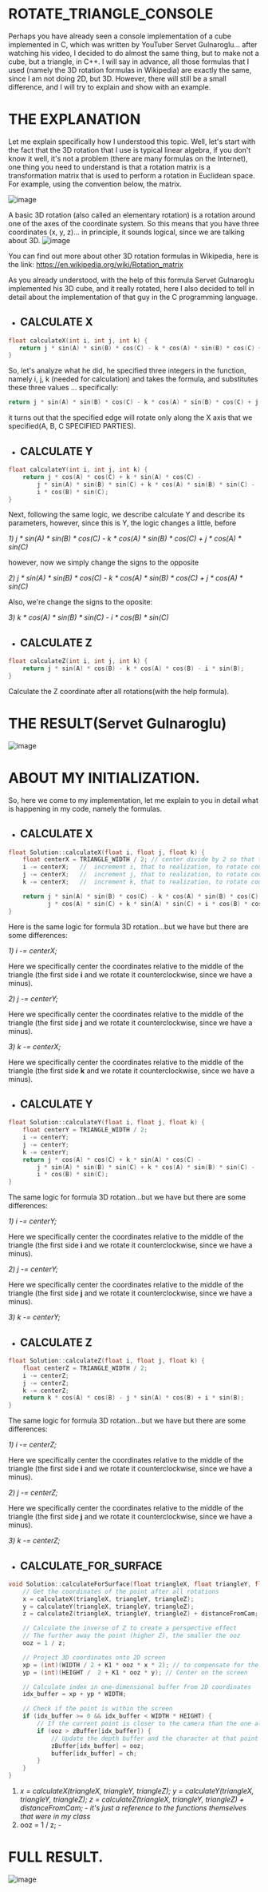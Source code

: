 # ROTATE_TRIANGLE_CONSOLE

Perhaps you have already seen a console implementation of a cube implemented in C, which was written by YouTuber Servet Gulnaroglu... after watching his video, I decided to do almost the same thing, but to make not a cube, but a triangle, in C++. I will say in advance, all those formulas that I used (namely the 3D rotation formulas in Wikipedia) are exactly the same, since I am not doing 2D, but 3D. However, there will still be a small difference, and I will try to explain and show with an example.

# THE EXPLANATION

Let me explain specifically how I understood this topic. Well, let's start with the fact that the 3D rotation that I use is typical linear algebra, if you don't know it well, it's not a problem (there are many formulas on the Internet), one thing you need to understand is that a rotation matrix is a transformation matrix that is used to perform a rotation in Euclidean space. For example, using the convention below, the matrix.

![image](https://github.com/tornado4444/ROTATE_TRIANGLE_CONSOLE/blob/main/CONSOLE_TRIANGLE/x64/Debug/CONSOLE_TRIANGLE.tlog/formula_1%202025-01-20%20191646.png)

A basic 3D rotation (also called an elementary rotation) is a rotation around one of the axes of the coordinate system. So this means that you have three coordinates (x, y, z)... in principle, it sounds logical, since we are talking about 3D.
![image](https://github.com/tornado4444/ROTATE_TRIANGLE_CONSOLE/blob/main/CONSOLE_TRIANGLE/x64/Debug/CONSOLE_TRIANGLE.tlog/formula_2.png)

You can find out more about other 3D rotation formulas in Wikipedia, here is the link:
https://en.wikipedia.org/wiki/Rotation_matrix

As you already understood, with the help of this formula Servet Gulnaroglu implemented his 3D cube, and it really rotated, here I also decided to tell in detail about the implementation of that guy in the C programming language.

+ ## __CALCULATE X__
```c
float calculateX(int i, int j, int k) {
   return j * sin(A) * sin(B) * cos(C) - k * cos(A) * sin(B) * cos(C) + j * cos(A) * sin(C) + k * sin(A) * sin(C) + i * cos(B) * cos(C);
}
```
So, let's analyze what he did, he specified three integers in the function, namely i, j, k (needed for calculation) and takes the formula, and substitutes these three values ​... specifically:
```c
return j * sin(A) * sin(B) * cos(C) - k * cos(A) * sin(B) * cos(C) + j * cos(A) * sin(C) + k * sin(A) * sin(C) + i * cos(B) * cos(C);
```
it turns out that the specified edge will rotate only along the X axis that we specified(A, B, C SPECIFIED PARTIES).

+ ## __CALCULATE Y__
```c
float calculateY(int i, int j, int k) {
    return j * cos(A) * cos(C) + k * sin(A) * cos(C) -
        j * sin(A) * sin(B) * sin(C) + k * cos(A) * sin(B) * sin(C) -
        i * cos(B) * sin(C);
}
```
Next, following the same logic, we describe calculate Y and describe its parameters, however, since this is Y, the logic changes a little, before

_1) j * sin(A) * sin(B) * cos(C) - k * cos(A) * sin(B) * cos(C) + j * cos(A) * sin(C)_

however, now we simply change the signs to the opposite

_2) j * sin(A) * sin(B) * cos(C) - k * cos(A) * sin(B) * cos(C) + j * cos(A) * sin(C)_

Also, we're change the signs to the oposite:

_3) k * cos(A) * sin(B) * sin(C) - i * cos(B) * sin(C)_

+ ## __CALCULATE Z__
```c
float calculateZ(int i, int j, int k) {
    return j * sin(A) * cos(B) - k * cos(A) * cos(B) - i * sin(B);
}
```
Calculate the Z coordinate after all rotations(with the help formula).

# THE RESULT(Servet Gulnaroglu)

![image](https://github.com/tornado4444/ROTATE_TRIANGLE_CONSOLE/blob/main/CONSOLE_TRIANGLE/x64/Debug/CONSOLE_TRIANGLE.tlog/commone.gif)

# ABOUT MY INITIALIZATION.
So, here we come to my implementation, let me explain to you in detail what is happening in my code, namely the formulas.

+ ## __CALCULATE X__
```c++
float Solution::calculateX(float i, float j, float k) {
	float centerX = TRIANGLE_WIDTH / 2; // center divide by 2 so that the triangle rotates in the center, and not like a circle
	i -= centerX;   //  increment i, that to realization, to rotate counterclockwise                                                                                                                    
	j -= centerX;   //  increment j, that to realization, to rotate counterclockwise
	k -= centerX;   //  increment k, that to realization, to rotate counterclockwise

    return j * sin(A) * sin(B) * cos(C) - k * cos(A) * sin(B) * cos(C) +
           j * cos(A) * sin(C) + k * sin(A) * sin(C) + i * cos(B) * cos(C);
}
```
Here is the same logic for formula 3D rotation...but we have but there are some differences:

_1) i -= centerX;_ 

Here we specifically center the coordinates relative to the middle of the triangle (the first side __i__ and we rotate it counterclockwise, since we have a minus).

_2) j -= centerY;_ 

Here we specifically center the coordinates relative to the middle of the triangle (the first side __j__ and we rotate it counterclockwise, since we have a minus).

_3) k -= centerX;_

Here we specifically center the coordinates relative to the middle of the triangle (the first side __k__ and we rotate it counterclockwise, since we have a minus).

+ ## __CALCULATE Y__
```c++
float Solution::calculateY(float i, float j, float k) {
    float centerY = TRIANGLE_WIDTH / 2;
    i -= centerY;
    j -= centerY;
    k -= centerY;
    return j * cos(A) * cos(C) + k * sin(A) * cos(C) -
        j * sin(A) * sin(B) * sin(C) + k * cos(A) * sin(B) * sin(C) -
        i * cos(B) * sin(C);
}
```

The same logic for formula 3D rotation...but we have but there are some differences:

_1) i -= centerY;_ 

Here we specifically center the coordinates relative to the middle of the triangle (the first side __i__ and we rotate it counterclockwise, since we have a minus).

_2) j -= centerY;_ 

Here we specifically center the coordinates relative to the middle of the triangle (the first side __j__ and we rotate it counterclockwise, since we have a minus).

_3) k -= centerY;_

+ ## __CALCULATE Z__
```c++
float Solution::calculateZ(float i, float j, float k) {
    float centerZ = TRIANGLE_WIDTH / 2;
    i -= centerZ;
    j -= centerZ;
    k -= centerZ;
    return k * cos(A) * cos(B) - j * sin(A) * cos(B) + i * sin(B);
}
```

The same logic for formula 3D rotation...but we have but there are some differences:

_1) i -= centerZ;_ 

Here we specifically center the coordinates relative to the middle of the triangle (the first side __i__ and we rotate it counterclockwise, since we have a minus).

_2) j -= centerZ;_ 

Here we specifically center the coordinates relative to the middle of the triangle (the first side __j__ and we rotate it counterclockwise, since we have a minus).

_3) k -= centerZ;_

+ ## __CALCULATE_FOR_SURFACE__

```c++
void Solution::calculateForSurface(float triangleX, float triangleY, float triangleZ, char ch) {
    // Get the coordinates of the point after all rotations
    x = calculateX(triangleX, triangleY, triangleZ);
    y = calculateY(triangleX, triangleY, triangleZ);
    z = calculateZ(triangleX, triangleY, triangleZ) + distanceFromCam;

    // Calculate the inverse of Z to create a perspective effect
    // The further away the point (higher Z), the smaller the ooz
    ooz = 1 / z;

    // Project 3D coordinates onto 2D screen
    xp = (int)(WIDTH / 2 + K1 * ooz * x * 2); // to compensate for the proportions of the character in the console
    yp = (int)(HEIGHT /  2 + K1 * ooz * y); // Center on the screen

    // Calculate index in one-dimensional buffer from 2D coordinates
    idx_buffer = xp + yp * WIDTH;

    // Check if the point is within the screen
    if (idx_buffer >= 0 && idx_buffer < WIDTH * HEIGHT) {
        // If the current point is closer to the camera than the one already drawn
        if (ooz > zBuffer[idx_buffer]) {
            // Update the depth buffer and the character at that point
            zBuffer[idx_buffer] = ooz;
            buffer[idx_buffer] = ch;
        }
    }
}
```

1) _x = calculateX(triangleX, triangleY, triangleZ); y = calculateY(triangleX, triangleY, triangleZ); z = calculateZ(triangleX, triangleY, triangleZ) + distanceFromCam; - it's just a reference to the functions themselves that were in my class_
2) ooz = 1 / z; - 
# FULL RESULT.

![image](https://github.com/tornado4444/ROTATE_TRIANGLE_CONSOLE/blob/main/CONSOLE_TRIANGLE/x64/Debug/CONSOLE_TRIANGLE.tlog/pedro.gif)
